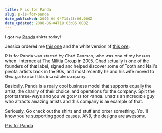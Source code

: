 ```yaml
---
title: P is for Panda
slug: p-is-for-panda
date_published: 2008-06-04T18:03:06.000Z
date_updated: 2008-06-04T18:03:06.000Z
---
```


I got my [Panda](http://pisforpanda.com) shirts today!

Jessica ordered me [this one](http://pisforpanda.bigcartel.com/product/mark-penxa-cardinal-mens-tee) and the white version of [this one](http://pisforpanda.bigcartel.com/product/brian-manley-dirty-panda-mens-tee).

P is for Panda was started by Chad Pearson, who was one of my bosses when I interned at The Militia Group in 2005. Chad actually is one of the founders of that label, signed and helped discover some of Tooth and Nail's pivotal artists back in the 90s, and most recently he and his wife moved to Georgia to start this incredible company.

Basically, Panda is a really cool business model that supports equally the artist, the charity of their choice, and operations for the company. Split the profits three-ways and you've got P is for Panda. Chad's an incredible guy who attracts amazing artists and this company is an example of that.

Seriously. Go check out the shirts and stuff and order something. You'll know you're supporting good causes. AND, the designs are awesome.

[P is for Panda](http://pisforpanda.bigcartel.com/)
